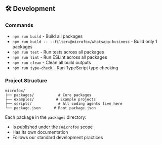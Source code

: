 ## 🛠️ Development

### Commands

- `npm run build` - Build all packages
- `npm run build -- --filter=@microfox/whatsapp-business` - Build only 1 packages
- `npm run test` - Run tests across all packages
- `npm run lint` - Run ESLint across all packages
- `npm run clean` - Clean all build outputs
- `npm run type-check` - Run TypeScript type checking

### Project Structure

```
microfox/
├── packages/           # Core packages
├── examples/          # Example projects
├── scripts/            # All coding agents live here
└── package.json      # Root package.json
```

Each package in the `packages` directory:

- Is published under the `@microfox` scope
- Has its own documentation
- Follows our standard development practices
